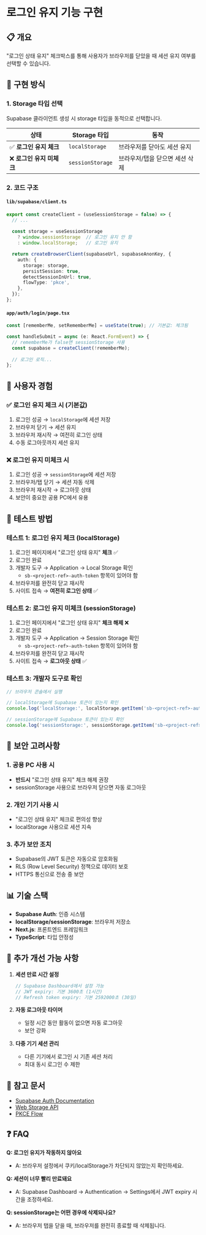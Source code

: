 # 로그인 유지 기능 구현

## 📋 개요

"로그인 상태 유지" 체크박스를 통해 사용자가 브라우저를 닫았을 때 세션 유지 여부를 선택할 수 있습니다.

## 🔧 구현 방식

### 1. Storage 타입 선택

Supabase 클라이언트 생성 시 storage 타입을 동적으로 선택합니다.

| 상태 | Storage 타입 | 동작 |
|------|-------------|------|
| ✅ **로그인 유지 체크** | `localStorage` | 브라우저를 닫아도 세션 유지 |
| ❌ **로그인 유지 미체크** | `sessionStorage` | 브라우저/탭을 닫으면 세션 삭제 |

### 2. 코드 구조

#### `lib/supabase/client.ts`
```typescript
export const createClient = (useSessionStorage = false) => {
  // ...
  
  const storage = useSessionStorage 
    ? window.sessionStorage  // 로그인 유지 안 함
    : window.localStorage;   // 로그인 유지

  return createBrowserClient(supabaseUrl, supabaseAnonKey, {
    auth: {
      storage: storage,
      persistSession: true,
      detectSessionInUrl: true,
      flowType: 'pkce',
    },
  });
};
```

#### `app/auth/login/page.tsx`
```typescript
const [rememberMe, setRememberMe] = useState(true); // 기본값: 체크됨

const handleSubmit = async (e: React.FormEvent) => {
  // rememberMe가 false면 sessionStorage 사용
  const supabase = createClient(!rememberMe);
  
  // 로그인 로직...
};
```

## 🎯 사용자 경험

### ✅ 로그인 유지 체크 시 (기본값)
1. 로그인 성공 → `localStorage`에 세션 저장
2. 브라우저 닫기 → 세션 유지
3. 브라우저 재시작 → 여전히 로그인 상태
4. 수동 로그아웃까지 세션 유지

### ❌ 로그인 유지 미체크 시
1. 로그인 성공 → `sessionStorage`에 세션 저장
2. 브라우저/탭 닫기 → 세션 자동 삭제
3. 브라우저 재시작 → 로그아웃 상태
4. 보안이 중요한 공용 PC에서 유용

## 🧪 테스트 방법

### 테스트 1: 로그인 유지 체크 (localStorage)
1. 로그인 페이지에서 "로그인 상태 유지" **체크** ✅
2. 로그인 완료
3. 개발자 도구 → Application → Local Storage 확인
   - `sb-<project-ref>-auth-token` 항목이 있어야 함
4. 브라우저를 완전히 닫고 재시작
5. 사이트 접속 → **여전히 로그인 상태** ✅

### 테스트 2: 로그인 유지 미체크 (sessionStorage)
1. 로그인 페이지에서 "로그인 상태 유지" **체크 해제** ❌
2. 로그인 완료
3. 개발자 도구 → Application → Session Storage 확인
   - `sb-<project-ref>-auth-token` 항목이 있어야 함
4. 브라우저를 완전히 닫고 재시작
5. 사이트 접속 → **로그아웃 상태** ✅

### 테스트 3: 개발자 도구로 확인
```javascript
// 브라우저 콘솔에서 실행

// localStorage에 Supabase 토큰이 있는지 확인
console.log('localStorage:', localStorage.getItem('sb-<project-ref>-auth-token'));

// sessionStorage에 Supabase 토큰이 있는지 확인
console.log('sessionStorage:', sessionStorage.getItem('sb-<project-ref>-auth-token'));
```

## 🔐 보안 고려사항

### 1. 공용 PC 사용 시
- **반드시** "로그인 상태 유지" 체크 해제 권장
- sessionStorage 사용으로 브라우저 닫으면 자동 로그아웃

### 2. 개인 기기 사용 시
- "로그인 상태 유지" 체크로 편의성 향상
- localStorage 사용으로 세션 지속

### 3. 추가 보안 조치
- Supabase의 JWT 토큰은 자동으로 암호화됨
- RLS (Row Level Security) 정책으로 데이터 보호
- HTTPS 통신으로 전송 중 보안

## 📊 기술 스택

- **Supabase Auth**: 인증 시스템
- **localStorage/sessionStorage**: 브라우저 저장소
- **Next.js**: 프론트엔드 프레임워크
- **TypeScript**: 타입 안정성

## 🚀 추가 개선 가능 사항

1. **세션 만료 시간 설정**
   ```typescript
   // Supabase Dashboard에서 설정 가능
   // JWT expiry: 기본 3600초 (1시간)
   // Refresh token expiry: 기본 2592000초 (30일)
   ```

2. **자동 로그아웃 타이머**
   - 일정 시간 동안 활동이 없으면 자동 로그아웃
   - 보안 강화

3. **다중 기기 세션 관리**
   - 다른 기기에서 로그인 시 기존 세션 처리
   - 최대 동시 로그인 수 제한

## 📝 참고 문서

- [Supabase Auth Documentation](https://supabase.com/docs/guides/auth)
- [Web Storage API](https://developer.mozilla.org/en-US/docs/Web/API/Web_Storage_API)
- [PKCE Flow](https://supabase.com/docs/guides/auth/server-side/creating-a-client)

## ❓ FAQ

**Q: 로그인 유지가 작동하지 않아요**
- A: 브라우저 설정에서 쿠키/localStorage가 차단되지 않았는지 확인하세요.

**Q: 세션이 너무 빨리 만료돼요**
- A: Supabase Dashboard → Authentication → Settings에서 JWT expiry 시간을 조정하세요.

**Q: sessionStorage는 어떤 경우에 삭제되나요?**
- A: 브라우저 탭을 닫을 때, 브라우저를 완전히 종료할 때 삭제됩니다.


